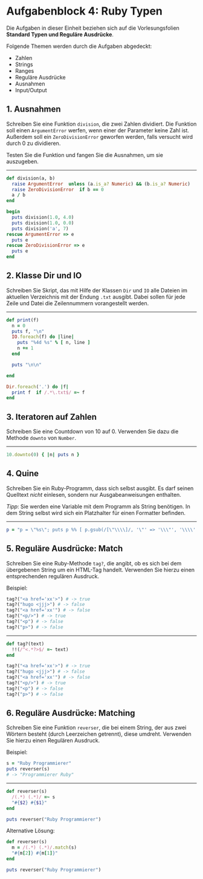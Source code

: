 # Aufgabenblock 4: Ruby Typen

Die Aufgaben in dieser Einheit beziehen sich auf die Vorlesungsfolien __Standard Typen und Reguläre Ausdrücke__. 

Folgende Themen werden durch die Aufgaben abgedeckt:

  * Zahlen
  * Strings
  * Ranges
  * Reguläre Ausdrücke
  * Ausnahmen
  * Input/Output


## 1. Ausnahmen
Schreiben Sie eine Funktion `division`, die zwei Zahlen dividiert. Die Funktion soll einen `ArgumentError` werfen, wenn einer der Parameter keine Zahl ist. Außerdem soll ein `ZeroDivisionError` geworfen werden, falls versucht wird durch 0 zu dividieren.

Testen Sie die Funktion und fangen Sie die Ausnahmen, um sie auszugeben.

---
```ruby
def division(a, b)
  raise ArgumentError  unless (a.is_a? Numeric) && (b.is_a? Numeric)
  raise ZeroDivisionError  if b == 0
  a / b
end

begin
  puts division(1.0, 4.0)
  puts division(1.0, 0.0)
  puts division('a', 7)
rescue ArgumentError => e
  puts e
rescue ZeroDivisionError => e
  puts e
end
```

## 2. Klasse Dir und IO
Schreiben Sie Skript, das mit Hilfe der Klassen `Dir` und `IO` alle Dateien im aktuellen Verzeichnis mit der Endung `.txt` ausgibt. Dabei sollen für jede Zeile und Datei die Zeilennummern vorangestellt werden.

---
```ruby
def print(f)
  n = 0
  puts f, "\n"
  IO.foreach(f) do |line|
    puts "%4d %s" % [ n, line ]
    n += 1
  end

  puts "\n\n"

end

Dir.foreach('.') do |f|
  print f  if /.*\.txt$/ =~ f
end
```


## 3. Iteratoren auf Zahlen
Schreiben Sie eine Countdown von 10 auf 0. Verwenden Sie dazu die Methode `downto` von `Number`.

---
```ruby
10.downto(0) { |n| puts n }
```

## 4. Quine
Schreiben Sie ein Ruby-Programm, dass sich selbst ausgibt. Es darf seinen Quelltext _nicht_ einlesen, sondern nur Ausgabeanweisungen enthalten.

_Tipp_: Sie werden eine Variable mit dem Programm als String benötigen. In dem String selbst wird sich ein Platzhalter für einen Formatter befinden.

---
```ruby
p = "p = \"%s\"; puts p %% [ p.gsub(/[\"\\\\]/, '\"' => '\\\"', '\\\\' => '\\\\\\\\') ]"; puts p % [ p.gsub(/["\\]/, '"' => '\\"', '\\' => '\\\\') ]
```

## 5. Reguläre Ausdrücke: Match
Schreiben Sie eine Ruby-Methode `tag?`, die angibt, ob es sich bei dem übergebenen String um ein HTML-Tag handelt. Verwenden Sie hierzu einen entsprechenden regulären Ausdruck.

Beispiel:
```ruby
tag?("<a href='xx'>") # -> true
tag?("hugo <jjj>") # -> false
tag?("<a href='xx'") # -> false
tag?("<p/>") # -> true
tag?("<p") # -> false
tag?("p>") # -> false
```

---
```ruby
def tag?(text)
  !!(/^<.*?>$/ =~ text)
end

tag?("<a href='xx'>") # -> true
tag?("hugo <jjj>") # -> false
tag?("<a href='xx'") # -> false
tag?("<p/>") # -> true
tag?("<p") # -> false
tag?("p>") # -> false
```

## 6. Reguläre Ausdrücke: Matching
Schreiben Sie eine Funktion `reverser`, die bei einem String, der aus zwei Wörtern besteht (durch Leerzeichen getrennt), diese umdreht. Verwenden Sie hierzu einen Regulären Ausdruck.

Beispiel:

```ruby
s = "Ruby Programmierer"
puts reverser(s)
# -> "Programmierer Ruby"
```

---
```ruby
def reverser(s)
  /(.*) (.*)/ =~ s
  "#{$2} #{$1}"
end

puts reverser("Ruby Programmierer")
```

Alternative Lösung:

```ruby
def reverser(s)
  m = /(.*) (.*)/.match(s)
  "#{m[2]} #{m[1]}"
end

puts reverser("Ruby Programmierer")
```

